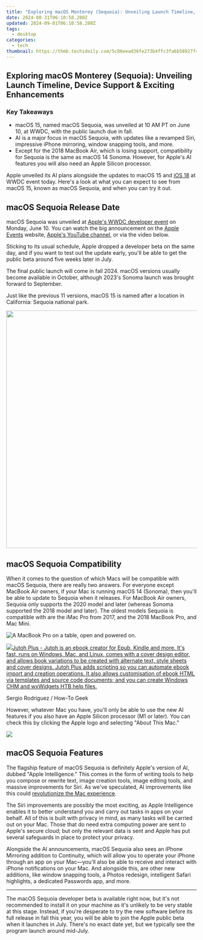 ```yaml
---
title: "Exploring macOS Monterey (Sequoia): Unveiling Launch Timeline, Device Support & Exciting Enhancements"
date: 2024-08-31T06:10:58.280Z
updated: 2024-09-01T06:10:58.280Z
tags:
  - desktop
categories:
  - tech
thumbnail: https://thmb.techidaily.com/5c86eead36fe273b4ffc3fa6b58927f405a2b86a9e9fd87736937318bdb673f7.jpg
---
```


## Exploring macOS Monterey (Sequoia): Unveiling Launch Timeline, Device Support & Exciting Enhancements

### Key Takeaways

* macOS 15, named macOS Sequoia, was unveiled at 10 AM PT on June 10, at WWDC, with the public launch due in fall.
* AI is a major focus in macOS Sequoia, with updates like a revamped Siri, impressive iPhone mirroring, window snapping tools, and more.
* Except for the 2018 MacBook Air, which is losing support, compatibility for Sequoia is the same as macOS 14 Sonoma. However, for Apple's AI features you will also need an Apple Silicon processor.

 Apple unveiled its AI plans alongside the updates to macOS 15 and [iOS 18](https://snapchat-videos.techidaily.com/new-convenient-tutorial-snapchat-installation-macos-style/) at WWDC event today. Here's a look at what you can expect to see from macOS 15, known as macOS Sequoia, and when you can try it out.

##  macOS Sequoia Release Date

 macOS Sequoia was unveiled at [Apple's WWDC developer event](https://youtube-lab.techidaily.com/ed-snagging-youtube-vanished-videos-your-2-path-guide/) on Monday, June 10\. You can watch the big announcement on the [Apple Events](https://www.apple.com/apple-events/) website, [Apple's YouTube channel](https://www.youtube.com/@Apple), or via the video below.

 Sticking to its usual schedule, Apple dropped a developer beta on the same day, and if you want to test out the update early, you'll be able to get the public beta around five weeks later in July.

 The final public launch will come in fall 2024\. macOS versions usually become available in October, although 2023's Sonoma launch was brought forward to September.

 Just like the previous 11 versions, macOS 15 is named after a location in California: Sequoia national park.

<!-- affiliate ads begin -->
<a href="https://versadesk.pxf.io/c/5597632/1892107/21290" target="_top" id="1892107"><img src="//a.impactradius-go.com/display-ad/21290-1892107" border="0" alt="" width="1200" height="628"/></a><img height="0" width="0" src="https://imp.pxf.io/i/5597632/1892107/21290" style="position:absolute;visibility:hidden;" border="0" />
<!-- affiliate ads end -->
##  macOS Sequoia Compatibility

 When it comes to the question of which Macs will be compatible with macOS Sequoia, there are really two answers. For everyone except MacBook Air owners, if your Mac is running macOS 14 (Sonoma), then you'll be able to update to Sequoia when it releases. For MacBook Air owners, Sequoia only supports the 2020 model and later (whereas Sonoma supported the 2018 model and later). The oldest models Sequoia is compatible with are the iMac Pro from 2017, and the 2018 MacBook Pro, and Mac Mini.

![A MacBook Pro on a table, open and powered on.](https://static1.howtogeekimages.com/wordpress/wp-content/uploads/2024/06/53527334623_dda9a713d5_o.jpg) 

<!-- affiliate ads begin -->
<a href="https://secure.2checkout.com/order/checkout.php?PRODS=4699091&QTY=1&AFFILIATE=108875&CART=1"><img src="https://secure.avangate.com/images/merchant/bccefcc1b1eee9eca3ae4f5c1a281482/products/1_jutoh-logo-1200x1600.jpg" border="0">Jutoh Plus -  Jutoh is an ebook creator for Epub, Kindle and more. It's fast, runs on Windows, Mac, and Linux, comes with a cover design editor, and allows book variations to be created with alternate text, style sheets and cover designs. Jutoh Plus adds scripting so you can automate ebook import and creation operations. It also allows customisation of ebook HTML via templates and source code documents; and you can create Windows CHM and wxWidgets HTB help files. </a>
<!-- affiliate ads end -->
Sergio Rodriguez / How-To Geek

 However, whatever Mac you have, you'll only be able to use the new AI features if you also have an Apple Silicon processor (M1 or later). You can check this by clicking the Apple logo and selecting "About This Mac."

<!-- affiliate ads begin -->
<a href="https://shop.incomedia.eu/order/checkout.php?PRODS=39655089&QTY=1&AFFILIATE=108875&CART=1"><img src="https://incomedia.eu/files/images/affiliates/wa/01_WA_728x90.jpg" border="0"></a>
<!-- affiliate ads end -->
##  macOS Sequoia Features

 The flagship feature of macOS Sequoia is definitely Apple's version of AI, dubbed "Apple Intelligence." This comes in the form of writing tools to help you compose or rewrite text, image creation tools, image editing tools, and massive improvements for Siri. As we've speculated, AI improvements like this could [revolutionize the Mac experience](https://phone-solutions.techidaily.com/how-do-i-add-my-signature-to-word-2021-by-ldigisigner-sign-a-word-sign-a-word/).

 The Siri improvements are possibly the most exciting, as Apple Intelligence enables it to better understand you and carry out tasks in apps on your behalf. All of this is built with privacy in mind, as many tasks will be carried out on your Mac. Those that do need extra computing power are sent to Apple's secure cloud; but only the relevant data is sent and Apple has put several safeguards in place to protect your privacy.

 Alongside the AI announcements, macOS Sequoia also sees an iPhone Mirroring addition to Continuity, which will allow you to operate your iPhone through an app on your Mac—you'll also be able to receive and interact with iPhone notifications on your Mac. And alongside this, are other new additions, like window snapping tools, a Photos redesign, intelligent Safari highlights, a dedicated Passwords app, and more.

---

 The macOS Sequoia developer beta is available right now, but it's not recommended to install it on your machine as it's unlikely to be very stable at this stage. Instead, if you're desperate to try the new software before its full release in fall this year, you will be able to join the Apple public beta when it launches in July. There's no exact date yet, but we typically see the program launch around mid-July.

<ins class="adsbygoogle"
     style="display:block"
     data-ad-format="autorelaxed"
     data-ad-client="ca-pub-7571918770474297"
     data-ad-slot="1223367746"></ins>



<ins class="adsbygoogle"
     style="display:block"
     data-ad-client="ca-pub-7571918770474297"
     data-ad-slot="8358498916"
     data-ad-format="auto"
     data-full-width-responsive="true"></ins>


